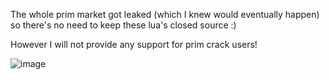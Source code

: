 The whole prim market got leaked (which I knew would eventually happen) so there's no need to keep these lua's closed source :)

However I will not provide any support for prim crack users!

![image](https://user-images.githubusercontent.com/110141728/230741164-e40c67df-cf86-45e3-a01d-70179396a1ed.png)
